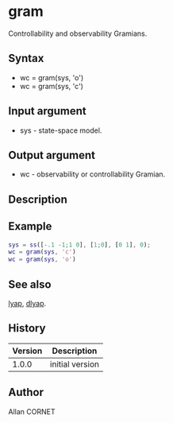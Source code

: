 # gram

Controllability and observability Gramians.

## Syntax

- wc = gram(sys, 'o')
- wc = gram(sys, 'c')

## Input argument

- sys - state-space model.

## Output argument

- wc - observability or controllability Gramian.

## Description

## Example

```matlab
sys = ss([-.1 -1;1 0], [1;0], [0 1], 0);
wc = gram(sys, 'c')
wc = gram(sys, 'o')
```

## See also

[lyap](lyap.md), [dlyap](dlyap.md).

## History

| Version | Description     |
| ------- | --------------- |
| 1.0.0   | initial version |

## Author

Allan CORNET
